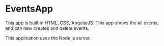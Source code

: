 # EventsApp

This app is built in HTML, CSS, AngularJS. This app shows the all events, and can new creates and delete events.

This application uses the Node js server.

